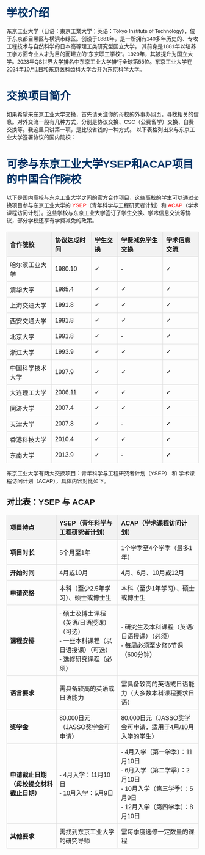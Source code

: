 # 学校介绍
东京工业大学（日语：東京工業大学；英语：Tokyo Institute of Technology），位于东京都目黑区与横浜市绿区。创设于1881年，是一所拥有140多年历史的、专攻工程技术与自然科学的日本高等理工类研究型国立大学。
其前身是1881年以培养工学方面专业人才为目的而建立的“东京职工学校”。1929年，其被提升为国立大学。2023年QS世界大学排名中东京工业大学排行全球第55位。东京工业大学在2024年10月1日和东京医科齿科大学合并为东京科学大学。
# 交换项目简介
如果希望来东京工业大学交换，首先请关注你的母校的外事办网页，寻找相关的信息。对外交流一般有几种方式，分别是协议交换、CSC（公费留学）交换、自费交换等。我这里只讲第一项，是比较省钱的一种方式。
以下表格列出来与东京工业大学签署协议的国内院校：
<!DOCTYPE html>
<html lang="zh">
<head>
    <meta charset="UTF-8">
    <meta name="viewport" content="width=device-width, initial-scale=1.0">
    <title>东京工业大学YSEP与ACAP合作学校</title>
    <style>
        body {
            font-family: Arial, sans-serif;
            margin: 20px;
        }
        h1 {
            color: #003366;
        }
        table {
            width: 100%;
            border-collapse: collapse;
            margin-top: 20px;
        }
        th, td {
            border: 1px solid #dddddd;
            padding: 8px;
            text-align: left;
        }
        th {
            background-color: #f2f2f2;
        }
    </style>
</head>
<body>

<h1>可参与东京工业大学YSEP和ACAP项目的中国合作院校</h1>

<p>以下是国内高校与东京工业大学之间的官方合作项目，这些高校的学生可以通过交换项目参与东京工业大学的 <span style="color:red;">YSEP</span>（青年科学与工程研究者计划）和 <span style="color:red;">ACAP</span>（学术课程访问计划）。这些学校与东京工业大学签订了学生交换、学术信息交流等协议，部分学校还享有学费减免的政策。</p>

<table>
    <tr>
        <th>合作院校</th>
        <th>协议达成时间</th>
        <th>学生交换</th>
        <th>学费减免学生交换</th>
        <th>学术信息交流</th>
    </tr>
    <tr>
        <td>哈尔滨工业大学</td>
        <td>1980.10</td>
        <td>✓</td>
        <td>-</td>
        <td>✓</td>
    </tr>
    <tr>
        <td>清华大学</td>
        <td>1985.4</td>
        <td>✓</td>
        <td>✓</td>
        <td>✓</td>
    </tr>
    <tr>
        <td>上海交通大学</td>
        <td>1991.8</td>
        <td>✓</td>
        <td>✓</td>
        <td>✓</td>
    </tr>
    <tr>
        <td>西安交通大学</td>
        <td>1991.8</td>
        <td>✓</td>
        <td>✓</td>
        <td>✓</td>
    </tr>
    <tr>
        <td>北京大学</td>
        <td>1991.8</td>
        <td>✓</td>
        <td>-</td>
        <td>✓</td>
    </tr>
    <tr>
        <td>浙江大学</td>
        <td>1993.9</td>
        <td>✓</td>
        <td>✓</td>
        <td>✓</td>
    </tr>
    <tr>
        <td>中国科学技术大学</td>
        <td>1997.9</td>
        <td>✓</td>
        <td>✓</td>
        <td>✓</td>
    </tr>
    <tr>
        <td>大连理工大学</td>
        <td>2006.11</td>
        <td>✓</td>
        <td>✓</td>
        <td>✓</td>
    </tr>
    <tr>
        <td>同济大学</td>
        <td>2007.4</td>
        <td>✓</td>
        <td>✓</td>
        <td>✓</td>
    </tr>
    <tr>
        <td>天津大学</td>
        <td>2007.8</td>
        <td>✓</td>
        <td>-</td>
        <td>✓</td>
    </tr>
    <tr>
        <td>香港科技大学</td>
        <td>2010.4</td>
        <td>✓</td>
        <td>✓</td>
        <td>✓</td>
    </tr>
    <tr>
        <td>东南大学</td>
        <td>2013.9</td>
        <td>✓</td>
        <td>-</td>
        <td>✓</td>
    </tr>
</table>

</body>
</html>

东京工业大学有两大交换项目：<span class="highlight">青年科学与工程研究者计划（YSEP）</span> 和 <span class="highlight">学术课程访问计划（ACAP）</span>，具体内容对比如下。

<h2>对比表：YSEP 与 ACAP</h2>

<table>
    <tr>
        <th>项目特点</th>
        <th>YSEP（青年科学与工程研究者计划）</th>
        <th>ACAP（学术课程访问计划）</th>
    </tr>
    <tr>
        <td><b>项目时长</b></td>
        <td>5个月至1年</td>
        <td>1个学季至4个学季（最多1年）</td>
    </tr>
    <tr>
        <td><b>开始时间</b></td>
        <td>4月或10月</td>
        <td>4月、6月、10月或12月</td>
    </tr>
    <tr>
        <td><b>申请资格</b></td>
        <td>本科（至少2.5年学习）、硕士或博士生</td>
        <td>本科（至少1年学习）、硕士或博士生</td>
    </tr>
    <tr>
        <td><b>课程安排</b></td>
        <td>
            - 硕士及博士课程（英语/日语授课）（可选）<br>
            - 一些本科课程（以日语授课）（可选）<br>
            - 选修研究课程（必须）
        </td>
        <td>
            - 研究生及本科课程（英语/日语授课）（必须）<br>
            - 每周必须至少修6节课（600分钟）
        </td>
    </tr>
    <tr>
        <td><b>语言要求</b></td>
        <td>需具备较高的英语或日语能力</td>
        <td>需具备较高的英语或日语能力（大多数本科课程要求日语）</td>
    </tr>
    <tr>
        <td><b>奖学金</b></td>
        <td>80,000日元（JASSO奖学金可申请）</td>
        <td>80,000日元（JASSO奖学金可申请，适用于4月/10月入学的学生）</td>
    </tr>
    <tr>
        <td><b>申请截止日期（母校提交材料截止日期）</b></td>
        <td>
            - 4月入学：11月10日<br>
            - 10月入学：5月9日
        </td>
        <td>
            - 4月入学（第一学季）：11月10日<br>
            - 6月入学（第二学季）：2月10日<br>
            - 10月入学（第三学季）：5月9日<br>
            - 12月入学（第四学季）：8月10日
        </td>
    </tr>
    <tr>
        <td><b>其他要求</b></td>
        <td>需找到东京工业大学的研究导师</td>
        <td>需每季度选修一定数量的课程</td>
    </tr>
</table>


</body>
</html>
